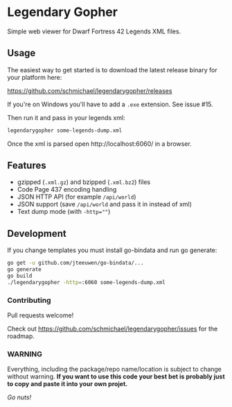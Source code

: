 # Legendary Gopher

Simple web viewer for Dwarf Fortress 42 Legends XML files.

## Usage

The easiest way to get started is to download the latest release binary for
your platform here:

https://github.com/schmichael/legendarygopher/releases

If you're on Windows you'll have to add a `.exe` extension. See issue #15.

Then run it and pass in your legends xml:

```sh
legendarygopher some-legends-dump.xml
```

Once the xml is parsed open http://localhost:6060/ in a browser.

## Features

* gzipped (`.xml.gz`) and bzipped (`.xml.bz2`) files
* Code Page 437 encoding handling
* JSON HTTP API (for example `/api/world`)
* JSON support (save `/api/world` and pass it in instead of xml)
* Text dump mode (with `-http=""`)

## Development

If you change templates you must install go-bindata and run go generate:

```sh
go get -u github.com/jteeuwen/go-bindata/...
go generate
go build
./legendarygopher -http=:6060 some-legends-dump.xml
```

### Contributing

Pull requests welcome!

Check out https://github.com/schmichael/legendarygopher/issues for the roadmap.

### WARNING

Everything, including the package/repo name/location is subject to change
without warning. **If you want to use this code your best bet is probably just
to copy and paste it into your own projet.**

*Go nuts!*
